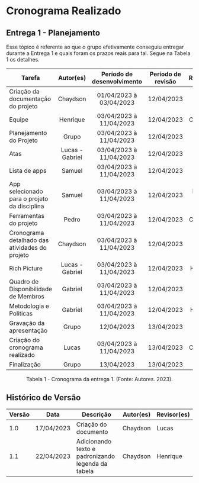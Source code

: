 # Cronograma Realizado

## Entrega 1 - Planejamento

Esse tópico é referente ao que o grupo efetivamente conseguiu entregar durante a Entrega 1 e quais foram os prazos reais para tal. Segue na Tabela 1 os detalhes.

| Tarefa                                         |    Autor(es)    | Período de desenvolvimento | Período de revisão |   Revisores   |
| ---------------------------------------------- | :-------------: | :-------------------------: | :------------------: | :-----------: |
| Criação da documentação do projeto         |    Chaydson    |  01/04/2023 à 03/04/2023  |      12/04/2023      |     Lucas     |
| Equipe                                         |    Henrique    |  03/04/2023 à 11/04/2023  |      12/04/2023      |   Chaydson   |
| Planejamento do Projeto                        |      Grupo      |  03/04/2023 à 11/04/2023  |      12/04/2023      |    Gabriel    |
| Atas                                           | Lucas - Gabriel |  03/04/2023 à 11/04/2023  |      12/04/2023      |     Pedro     |
| Lista de apps                                  |     Samuel     |  03/04/2023 à 11/04/2023  |      12/04/2023      |     Grupo     |
| App selecionado para o projeto da disciplina   |     Samuel     |  03/04/2023 à 11/04/2023  |      12/04/2023      | Lucas e Pedro |
| Ferramentas do projeto                         |      Pedro      |  03/04/2023 à 11/04/2023  |      12/04/2023      |   Chaydson   |
| Cronograma detalhado das atividades do projeto |    Chaydson    |  03/04/2023 à 11/04/2023  |      12/04/2023      |     Grupo     |
| Rich Picture                                   | Lucas - Gabriel |  03/04/2023 à 11/04/2023  |      12/04/2023      |   Henrique   |
| Quadro de Disponibilidade de Membros           |     Gabriel     |  03/04/2023 à 11/04/2023  |      12/04/2023      |     Lucas     |
| Metodologia e Politicas                        |     Gabriel     |  03/04/2023 à 11/04/2023  |      12/04/2023      |   Henrique   |
| Gravação da apresentação                   |      Grupo      |         12/04/2023         |      13/04/2023      |    Samuel    |
| Criação do cronograma realizado              |      Lucas      |  03/04/2023 à 11/04/2023  |      13/04/2023      |   Chaydson   |
| Finalização                                  |      Grupo      |         13/04/2023         |      13/04/2023      |     Grupo     |

<div style="text-align: center">
    <p> Tabela 1 - Cronograma da entrega 1. (Fonte: Autores. 2023).</p>
</div>

## Histórico de Versão

| Versão | Data       | Descrição            | Autor(es) | Revisor(es) |
| ------- | ---------- | ---------------------- | --------- | ----------- |
| 1.0     | 17/04/2023 | Criação do documento | Chaydson  | Lucas       |
| 1.1     | 22/04/2023 | Adicionando texto e padronizando legenda da tabela | Chaydson  | Henrique       |
